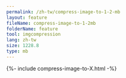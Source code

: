 ```yaml
---
permalink: /zh-tw/compress-image-to-1-2-mb
layout: feature
fileName: compress-image-to-1-2mb
folderName: feature
tool: imgcompression
lang: zh-tw
size: 1228.8
type: mb
---
```


{%- include compress-image-to-X.html -%}
